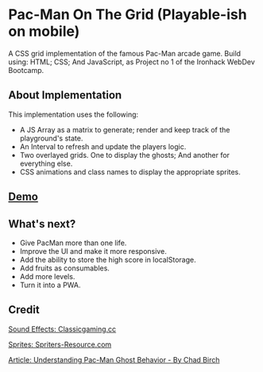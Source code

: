 # Pac-Man On The Grid (Playable-ish on mobile)

A CSS grid implementation of the famous Pac-Man arcade game. Build using: HTML; CSS; And JavaScript, as Project no 1 of the Ironhack WebDev Bootcamp.

## About Implementation
This implementation uses the following:

- A JS Array as a matrix to generate; render and keep track of the playground's state.
- An Interval to refresh and update the players logic.
- Two overlayed grids. One to display the ghosts; And another for everything else.
- CSS animations and class names to display the appropriate sprites.

## [Demo](https://haroun-b.github.io/pacman-on-the-grid/)

## What's next?
- Give PacMan more than one life.
- Improve the UI and make it more responsive.
- Add the ability to store the high score in localStorage.
- Add fruits as consumables.
- Add more levels.
- Turn it into a PWA.

## Credit
[Sound Effects: Classicgaming.cc](https://www.classicgaming.cc/classics/pac-man/sounds)

[Sprites: Spriters-Resource.com](https://www.spriters-resource.com/arcade/pacman/sheet/52631/)

[Article: Understanding Pac-Man Ghost Behavior - By Chad Birch](https://gameinternals.com/understanding-pac-man-ghost-behavior)
